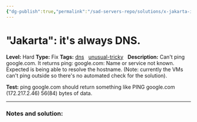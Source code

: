 ```yaml
---
{"dg-publish":true,"permalink":"/sad-servers-repo/solutions/x-jakarta-it-s-always-dns/"}
---
```



# "Jakarta": it's always DNS.
**Level:** Hard
**Type:** Fix
**Tags:** [dns](https://sadservers.com/tag/dns)   [unusual-tricky](https://sadservers.com/tag/unusual-tricky)  
**Description:** Can't ping google.com. It returns ping: google.com: Name or service not known. Expected is being able to resolve the hostname. (Note: currently the VMs can't ping outside so there's no automated check for the solution).

**Test:** ping google.com should return something like PING google.com (172.217.2.46) 56(84) bytes of data.

---
### Notes and solution:
